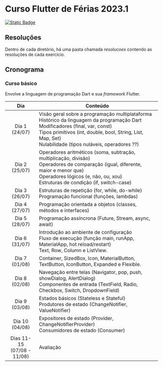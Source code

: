 # Curso Flutter de Férias 2023.1

[![Static Badge](https://img.shields.io/badge/sheets-repositórios-green?logo=googlesheets)](https://docs.google.com/spreadsheets/d/1LAPNtiIgmNhob_3M7Y3KR9olXNErpOao5mIVpSd6FvQ/edit?usp=sharing)

## Resoluções

Dentro de cada diretório, há uma pasta chamada *resolucoes* contendo as resoluções de cada exercício. 

## Cronograma

### Curso básico

Envolve a linguagem de programação Dart e sua *framework* Flutter.

| Dia                          | Conteúdo                                                                                                                                                                                                                                           |
|:----------------------------:|----------------------------------------------------------------------------------------------------------------------------------------------------------------------------------------------------------------------------------------------------|
|       Dia 1<br>(24/07)       | Visão geral sobre a programação multiplataforma<br>Histórico da linguagem da programação Dart<br>Modificadores (final, var, const)<br>Tipos primitivos (int, double, bool, String, List, Map, Set)<br>Nulabilidade (tipos nuláveis, operadores ??) |
|       Dia 2<br>(25/07)       | Operadores aritméticos (soma, subtração, multiplicação, divisão)<br>Operadores de comparação (igual, diferente, maior e menor que)<br>Operadores lógicos (e, não, ou, xou)<br>Estruturas de condição (if, switch-case)                             |
|       Dia 3<br>(26/07)       | Estruturas de repetição (for, while, do-while)<br>Programação funcional (funções, lambdas)                                                                                                                                                         |
|       Dia 4<br>(27/07)       | Programação orientada a objetos (classes, métodos e interfaces)                                                                                                                                                                                    |
|       Dia 5<br>(28/07)       | Programação assíncrona (Future, Stream, async, await)                                                                                                                                                                                              |
|       Dia 6<br>(31/07)       | Introdução ao ambiente de configuração<br>Fluxo de execução (função main, runApp, MaterialApp, hot reload/restart)<br>Text, Row, Column e ListView.                                                                                                |
|       Dia 7<br>(01/08)       | Container, SizedBox, Icon, MaterialButton, TextButton, IconButton, Expanded e Flexible.                                                                                                                                                            |
|       Dia 8<br>(02/08)       | Navegação entre telas (Navigator, pop, push, showDialog, AlertDialog)<br>Componentes de entrada (TextField, Radio, Checkbox, Switch, DropdownField)                                                                                                |
|       Dia 9<br>(03/08)       | Estados básicos (Stateless e Stateful)<br>Produtores de estado (ChangeNotifier, ValueNotifier)                                                                                                                                                     |
|       Dia 10<br>(04/08)      | Expositores de estado (Provider, ChangeNotifierProvider)<br>Consumidores de estado (Consumer)                                                                                                                                                      |
|       Dias 11-15<br>(07/08 - 11/08)      | Avaliação                                                                                                                               
